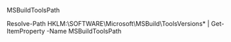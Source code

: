 MSBuildToolsPath

Resolve-Path HKLM:\SOFTWARE\Microsoft\MSBuild\ToolsVersions\* | Get-ItemProperty -Name MSBuildToolsPath
